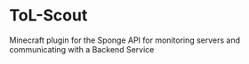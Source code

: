 # ToL-Scout
Minecraft plugin for the Sponge API for monitoring servers and communicating with a Backend Service
